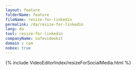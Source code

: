 ```yaml
---
layout: feature
folderName: feature
fileName: resize-for-linkedin
permalink: /da/resize-for-linkedin
lang: da
tool: resize-for-linkedin
companyName: safevideokit
domain : com
nobox: true
---
```


{% include VideoEditorIndex/resizeForSocialMedia.html %}

   